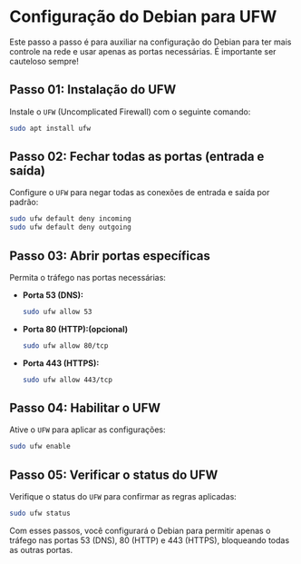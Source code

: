 # Configuração do Debian para UFW

Este passo a passo é para auxiliar na configuração do Debian para ter mais controle na rede e usar apenas as portas necessárias. É importante ser cauteloso sempre!

## Passo 01: Instalação do UFW

Instale o `UFW` (Uncomplicated Firewall) com o seguinte comando:

```bash
sudo apt install ufw
```

## Passo 02: Fechar todas as portas (entrada e saída)

Configure o `UFW` para negar todas as conexões de entrada e saída por padrão:

```bash
sudo ufw default deny incoming
sudo ufw default deny outgoing
```

## Passo 03: Abrir portas específicas

Permita o tráfego nas portas necessárias:

- **Porta 53 (DNS):**

  ```bash
  sudo ufw allow 53
  ```

- **Porta 80 (HTTP):(opcional)**

  ```bash
  sudo ufw allow 80/tcp
  ```

- **Porta 443 (HTTPS):**

  ```bash
  sudo ufw allow 443/tcp
  ```

## Passo 04: Habilitar o UFW

Ative o `UFW` para aplicar as configurações:

```bash
sudo ufw enable
```

## Passo 05: Verificar o status do UFW

Verifique o status do `UFW` para confirmar as regras aplicadas:

```bash
sudo ufw status
```

Com esses passos, você configurará o Debian para permitir apenas o tráfego nas portas 53 (DNS), 80 (HTTP) e 443 (HTTPS), bloqueando todas as outras portas.